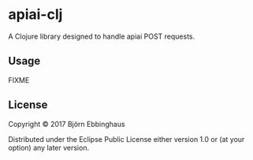 # apiai-clj

A Clojure library designed to handle apiai POST requests.

## Usage

FIXME

## License

Copyright © 2017 Björn Ebbinghaus

Distributed under the Eclipse Public License either version 1.0 or (at
your option) any later version.
